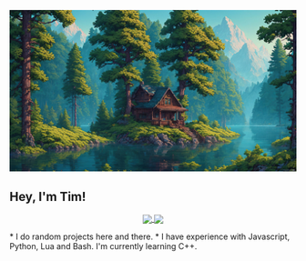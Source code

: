 ![](src/wallpaper.jpg)
## Hey, I'm Tim!
<p align="center">
  <a href="https://github.com/learnedtim2003">
    <img height=200 align="center" src="https://github-readme-stats.vercel.app/api?username=learnedtim&theme=merko" />
  </a>
  <a href="https://github.com/learnedtim2003">
    <img height=200 align="center" src="https://github-readme-stats.vercel.app/api/top-langs?username=learnedtim&layout=compact&langs_count=8&card_width=300&theme=merko" />
  </a>  
</p>
* I do random projects here and there.
* I have experience with Javascript, Python, Lua and Bash. I'm currently learning C++.
